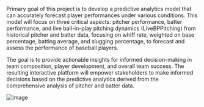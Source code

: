 Primary goal of this project is to develop a predictive analytics model that can accurately forecast player performances under various conditions. This model will focus on three critical aspects: pitcher performance, batter performance, and live ball-in-play pitching dynamics (LiveBPPitching) from historical pitcher and batter data, focusing on whiff rate, weighted on base percentage, batting average, and slugging percentage, to forecast and assess the performance of baseball players. 

The goal is to provide actionable insights for informed decision-making in team composition, player development, and overall team success. The resulting interactive platform will empower stakeholders to make informed decisions based on the predictive analytics derived from the comprehensive analysis of pitcher and batter data.

![image](https://github.com/PurvaGharat04/Predictive-Analytics-for-UIC-Baseball-with-Streamlit-Interface-and-Statistical-Visualizations/assets/157339430/e1ace6ed-bd8d-4581-b135-e2e749ae5e5a)
